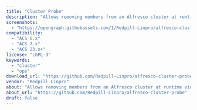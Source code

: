 ```yaml
---
title: "Cluster Probe"
description: "Allows removing members from an Alfresco cluster at runtime via a probe endpoint."
screenshots:
  - "https://opengraph.githubassets.com/1/Redpill-Linpro/alfresco-cluster-probe"
compatibility:
  - "ACS 6.x"
  - "ACS 7.x"
  - "ACS 23.x+"
license: "LGPL-3"
keywords:
  - "cluster"
  - "ops"
download_url: "https://github.com/Redpill-Linpro/alfresco-cluster-probe"
vendor: "Redpill Linpro"
about: "Allows removing members from an Alfresco cluster at runtime via a probe endpoint."
about_url: "https://github.com/Redpill-Linpro/alfresco-cluster-probe"
draft: false
---
```

